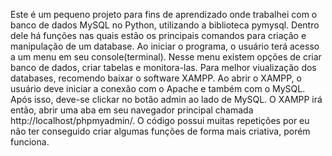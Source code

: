 Este é um pequeno projeto para fins de aprendizado onde trabalhei com o banco de dados MySQL no Python, utilizando a biblioteca pymysql.
Dentro dele há funções nas quais estão os principais comandos para criação e manipulação de um database.
Ao iniciar o programa, o usuário terá acesso a um menu em seu console(terminal). Nesse menu existem opções de criar banco de dados, criar tabelas e monitora-las.
Para melhor viualização dos databases, recomendo baixar o software XAMPP.
Ao abrir o XAMPP, o usuário deve iniciar a conexão com o Apache e também com o MySQL.
Após isso, deve-se clickar no botão admin ao lado de MySQL.
O XAMPP irá então, abrir uma aba em seu navegador principal chamada http://localhost/phpmyadmin/.
O código possui muitas repetições por eu não ter conseguido criar algumas funções de forma mais criativa, porém funciona.
